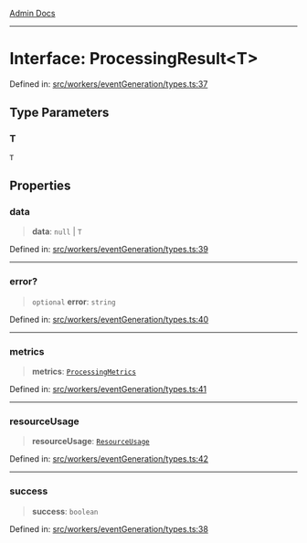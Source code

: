 [Admin Docs](/)

***

# Interface: ProcessingResult\<T\>

Defined in: [src/workers/eventGeneration/types.ts:37](https://github.com/Sourya07/talawa-api/blob/583d62db9438de398bb9012a4a2617e2cb268b08/src/workers/eventGeneration/types.ts#L37)

## Type Parameters

### T

`T`

## Properties

### data

> **data**: `null` \| `T`

Defined in: [src/workers/eventGeneration/types.ts:39](https://github.com/Sourya07/talawa-api/blob/583d62db9438de398bb9012a4a2617e2cb268b08/src/workers/eventGeneration/types.ts#L39)

***

### error?

> `optional` **error**: `string`

Defined in: [src/workers/eventGeneration/types.ts:40](https://github.com/Sourya07/talawa-api/blob/583d62db9438de398bb9012a4a2617e2cb268b08/src/workers/eventGeneration/types.ts#L40)

***

### metrics

> **metrics**: [`ProcessingMetrics`](ProcessingMetrics.md)

Defined in: [src/workers/eventGeneration/types.ts:41](https://github.com/Sourya07/talawa-api/blob/583d62db9438de398bb9012a4a2617e2cb268b08/src/workers/eventGeneration/types.ts#L41)

***

### resourceUsage

> **resourceUsage**: [`ResourceUsage`](ResourceUsage.md)

Defined in: [src/workers/eventGeneration/types.ts:42](https://github.com/Sourya07/talawa-api/blob/583d62db9438de398bb9012a4a2617e2cb268b08/src/workers/eventGeneration/types.ts#L42)

***

### success

> **success**: `boolean`

Defined in: [src/workers/eventGeneration/types.ts:38](https://github.com/Sourya07/talawa-api/blob/583d62db9438de398bb9012a4a2617e2cb268b08/src/workers/eventGeneration/types.ts#L38)
